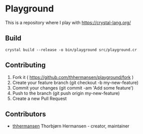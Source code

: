 # Playground

This is a repository where I play with https://crystal-lang.org/

## Build

`crystal build --release -o bin/playground src/playground.cr`

## Contributing

1. Fork it ( https://github.com/thhermansen/playground/fork )
2. Create your feature branch (git checkout -b my-new-feature)
3. Commit your changes (git commit -am 'Add some feature')
4. Push to the branch (git push origin my-new-feature)
5. Create a new Pull Request

## Contributors

- [thhermansen](https://github.com/thhermansen) Thorbjørn Hermansen - creator, maintainer
